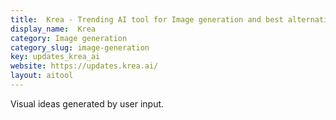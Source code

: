 ```yaml
---
title:  Krea - Trending AI tool for Image generation and best alternatives
display_name:  Krea
category: Image generation
category_slug: image-generation
key: updates_krea_ai
website: https://updates.krea.ai/
layout: aitool
---
```


Visual ideas generated by user input.
